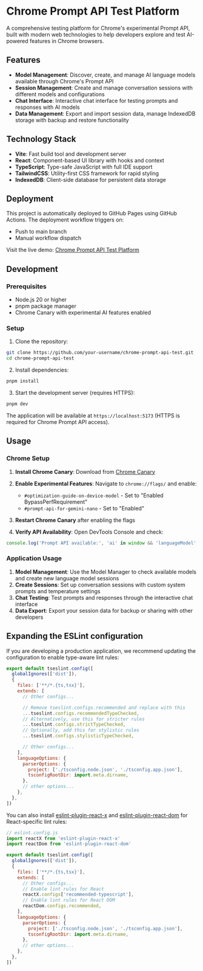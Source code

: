 # Chrome Prompt API Test Platform

A comprehensive testing platform for Chrome's experimental Prompt API, built with modern web technologies to help developers explore and test AI-powered features in Chrome browsers.

## Features

- **Model Management**: Discover, create, and manage AI language models available through Chrome's Prompt API
- **Session Management**: Create and manage conversation sessions with different models and configurations
- **Chat Interface**: Interactive chat interface for testing prompts and responses with AI models
- **Data Management**: Export and import session data, manage IndexedDB storage with backup and restore functionality

## Technology Stack

- **Vite**: Fast build tool and development server
- **React**: Component-based UI library with hooks and context
- **TypeScript**: Type-safe JavaScript with full IDE support
- **TailwindCSS**: Utility-first CSS framework for rapid styling
- **IndexedDB**: Client-side database for persistent data storage

## Deployment

This project is automatically deployed to GitHub Pages using GitHub Actions. The deployment workflow triggers on:
- Push to main branch
- Manual workflow dispatch

Visit the live demo: [Chrome Prompt API Test Platform](https://your-username.github.io/chrome-prompt-api-test/)

## Development

### Prerequisites

- Node.js 20 or higher
- pnpm package manager
- Chrome Canary with experimental AI features enabled

### Setup

1. Clone the repository:
```bash
git clone https://github.com/your-username/chrome-prompt-api-test.git
cd chrome-prompt-api-test
```

2. Install dependencies:
```bash
pnpm install
```

3. Start the development server (requires HTTPS):
```bash
pnpm dev
```

The application will be available at `https://localhost:5173` (HTTPS is required for Chrome Prompt API access).

## Usage

### Chrome Setup

1. **Install Chrome Canary**: Download from [Chrome Canary](https://www.google.com/chrome/canary/)

2. **Enable Experimental Features**: Navigate to `chrome://flags/` and enable:
   - `#optimization-guide-on-device-model` - Set to "Enabled BypassPerfRequirement"
   - `#prompt-api-for-gemini-nano` - Set to "Enabled"

3. **Restart Chrome Canary** after enabling the flags

4. **Verify API Availability**: Open DevTools Console and check:
```javascript
console.log('Prompt API available:', 'ai' in window && 'languageModel' in window.ai);
```

### Application Usage

1. **Model Management**: Use the Model Manager to check available models and create new language model sessions
2. **Create Sessions**: Set up conversation sessions with custom system prompts and temperature settings
3. **Chat Testing**: Test prompts and responses through the interactive chat interface
4. **Data Export**: Export your session data for backup or sharing with other developers

## Expanding the ESLint configuration

If you are developing a production application, we recommend updating the configuration to enable type-aware lint rules:

```js
export default tseslint.config([
  globalIgnores(['dist']),
  {
    files: ['**/*.{ts,tsx}'],
    extends: [
      // Other configs...

      // Remove tseslint.configs.recommended and replace with this
      ...tseslint.configs.recommendedTypeChecked,
      // Alternatively, use this for stricter rules
      ...tseslint.configs.strictTypeChecked,
      // Optionally, add this for stylistic rules
      ...tseslint.configs.stylisticTypeChecked,

      // Other configs...
    ],
    languageOptions: {
      parserOptions: {
        project: ['./tsconfig.node.json', './tsconfig.app.json'],
        tsconfigRootDir: import.meta.dirname,
      },
      // other options...
    },
  },
])
```

You can also install [eslint-plugin-react-x](https://github.com/Rel1cx/eslint-react/tree/main/packages/plugins/eslint-plugin-react-x) and [eslint-plugin-react-dom](https://github.com/Rel1cx/eslint-react/tree/main/packages/plugins/eslint-plugin-react-dom) for React-specific lint rules:

```js
// eslint.config.js
import reactX from 'eslint-plugin-react-x'
import reactDom from 'eslint-plugin-react-dom'

export default tseslint.config([
  globalIgnores(['dist']),
  {
    files: ['**/*.{ts,tsx}'],
    extends: [
      // Other configs...
      // Enable lint rules for React
      reactX.configs['recommended-typescript'],
      // Enable lint rules for React DOM
      reactDom.configs.recommended,
    ],
    languageOptions: {
      parserOptions: {
        project: ['./tsconfig.node.json', './tsconfig.app.json'],
        tsconfigRootDir: import.meta.dirname,
      },
      // other options...
    },
  },
])